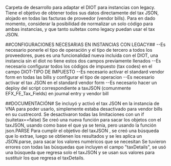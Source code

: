 Carpeta de desarrollo para adaptar el DIOT para instancias con legacy.
Tiene el objetivo de obtener todos sus datos directamente del tax JSON, alojado en todas las facturas de proveedor (vendor bills). 
Para en dado momento, considerar la posibilidad de normalizar un solo código para ambas instancias, y que tanto suitetax como legacy puedan usar el tax JSON.



##CONFIGURACIONES NECESARIAS EN INSTANCIAS CON LEGACY##
--Es necesario ponerle el tipo de operación y el tipo de tercero a todos los proveedores, pues es una funcionalidad nueva incluida con el DIOT, una instancia sin el diot no tiene estos dos campos 
previamente llenados
--Es necesario configurar todos los códigos de impuesto (tax codes) en el campo DIOT-TIPO DE IMPUESTO 
--Es necesario activar el standard vendor form en todas las bills y configurar el tipo de operacion
--Es necesario activar el tax JSON en el standard vendor form 
--Es necesario hacer un deploy del script correspondiente a taxJSON (comunmente EFX_FE_Tax_Fields) en journal entry y vendor bill


##DOCUMENTACIÓN#
Se incluyó y activó el tax JSON en la instancia de VNA para poder usarlo, simplemente estaba desactivado para vendor bills en su custrecord. 
Se desactivaron todas las limitaciones con un if (suitetax==false)
Se creó una nueva función para sacar los objetos con el taxJSON, usando como base el que ya se tenía, pero usando la función json.PARSE
Para cumplir el objetivo del taxJSON , se creó una búsqueda que lo extrae, luego se obtienen los resultados y se les aplica un JSON.parse, para sacar los valores numéricos que se necesitan
Se tuvieron errores con todas las búsquedas que incluyen el campo "taxDetails", se usó una búsqueda que regresa solo el taxJSON y se usan sus valores para sustituir los que regresa el taxDetails. 